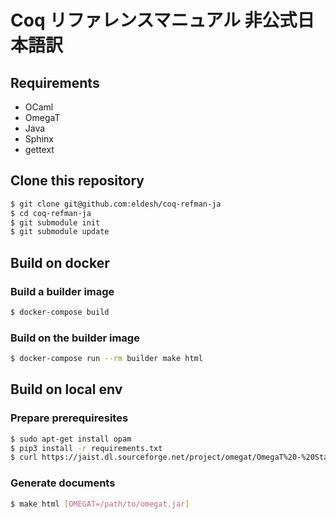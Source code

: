 # Coq リファレンスマニュアル 非公式日本語訳

## Requirements

- OCaml
- OmegaT
- Java
- Sphinx
- gettext


## Clone this repository

```sh
$ git clone git@github.com:eldesh/coq-refman-ja
$ cd coq-refman-ja
$ git submodule init
$ git submodule update
```


## Build on docker

### Build a builder image

```sh
$ docker-compose build
```


### Build on the builder image

```sh
$ docker-compose run --rm builder make html
```


## Build on local env

### Prepare prerequiresites

```sh
$ sudo apt-get install opam
$ pip3 install -r requirements.txt
$ curl https://jaist.dl.sourceforge.net/project/omegat/OmegaT%20-%20Standard/OmegaT%204.3.1/OmegaT_4.3.1_Linux_64.tar.bz2 | tar -jxf -
```


### Generate documents

```sh
$ make html [OMEGAT=/path/to/omegat.jar]
```


